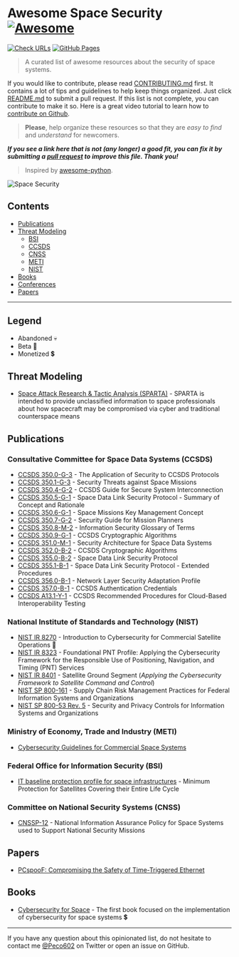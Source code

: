 # Awesome Space Security [![Awesome](https://cdn.jsdelivr.net/gh/sindresorhus/awesome@d7305f38d29fed78fa85652e3a63e154dd8e8829/media/badge.svg)](https://github.com/sindresorhus/awesome)

[![Check URLs](https://github.com/Peco602/awesome-space-security/actions/workflows/check-urls.yml/badge.svg)](https://github.com/Peco602/awesome-space-security/actions/workflows/check-urls.yml)
[![GitHub Pages](https://github.com/Peco602/awesome-space-security/actions/workflows/gh-pages.yml/badge.svg)](https://github.com/Peco602/awesome-space-security/actions/workflows/gh-pages.yml)

> A curated list of awesome resources about the security of space systems.

If you would like to contribute, please read [CONTRIBUTING.md](https://github.com/Peco602/awesome-space-security/blob/main/CONTRIBUTING.md) first.
It contains a lot of tips and guidelines to help keep things organized.
Just click [README.md](https://github.com/Peco602/awesome-space-security/edit/main/README.md) to submit a pull request.
If this list is not complete, you can contribute to make it so. Here is a great video tutorial to learn how to [contribute on Github](https://egghead.io/lessons/javascript-identifying-how-to-contribute-to-an-open-source-project-on-github).

> **Please**, help organize these resources so that they are _easy to find_ and _understand_ for newcomers.

**_If you see a link here that is not (any longer) a good fit, you can fix it by submitting a [pull request](https://github.com/Peco602/awesome-space-security/edit/main/README.md) to improve this file. Thank you!_**

> Inspired by [awesome-python](https://github.com/vinta/awesome-python).

![Space Security](https://sparta.aerospace.org/theme/images/Threat_Landscape.png)

## Contents

- [Publications](#publications)
- [Threat Modeling](#threat-modeling)
    - [BSI](#federal-office-for-information-security-bsi)
    - [CCSDS](#consultative-committee-for-space-data-systems-ccsds)
    - [CNSS](#committee-on-national-security-systems-cnss)
    - [METI](#ministry-of-economy-trade-and-industry-meti)
    - [NIST](#national-institute-of-standards-and-technology-nist)
- [Books](#publications)
- [Conferences](#conferences)
- [Papers](#papers)

---

## Legend

-   Abandoned :skull:
-   Beta :construction:
-   Monetized :heavy_dollar_sign:

## Threat Modeling

- [Space Attack Research & Tactic Analysis (SPARTA)](https://sparta.aerospace.org/) - SPARTA is intended to provide unclassified information to space professionals about how spacecraft may be compromised via cyber and traditional counterspace means

## Publications

### Consultative Committee for Space Data Systems (CCSDS)

- [CCSDS 350.0-G-3](https://public.ccsds.org/Pubs/350x0g3.pdf) - The Application of Security to CCSDS Protocols
- [CCSDS 350.1-G-3](https://public.ccsds.org/Pubs/350x1g3.pdf) - Security Threats against Space Missions
- [CCSDS 350.4-G-2](https://public.ccsds.org/Pubs/350x4g2.pdf) - CCSDS Guide for Secure System Interconnection
- [CCSDS 350.5-G-1](https://public.ccsds.org/Pubs/350x5g1.pdf) - Space Data Link Security Protocol - Summary of Concept and Rationale
- [CCSDS 350.6-G-1](https://public.ccsds.org/Pubs/350x6g1.pdf) - Space Missions Key Management Concept
- [CCSDS 350.7-G-2](https://public.ccsds.org/Pubs/350x7g2.pdf) - Security Guide for Mission Planners
- [CCSDS 350.8-M-2](https://public.ccsds.org/Pubs/350x8m2.pdf) - Information Security Glossary of Terms
- [CCSDS 350.9-G-1](https://public.ccsds.org/Pubs/350x9g1.pdf) - CCSDS Cryptographic Algorithms
- [CCSDS 351.0-M-1](https://public.ccsds.org/Pubs/351x0m1.pdf) - Security Architecture for Space Data Systems
- [CCSDS 352.0-B-2](https://public.ccsds.org/Pubs/352x0b2.pdf) - CCSDS Cryptographic Algorithms
- [CCSDS 355.0-B-2](https://public.ccsds.org/Pubs/355x0b2.pdf) - Space Data Link Security Protocol
- [CCSDS 355.1-B-1](https://public.ccsds.org/Pubs/355x1b1.pdf) - Space Data Link Security Protocol - Extended Procedures
- [CCSDS 356.0-B-1](https://public.ccsds.org/Pubs/356xb1.pdf) - Network Layer Security Adaptation Profile
- [CCSDS 357.0-B-1](https://public.ccsds.org/Pubs/357x0b1.pdf) - CCSDS Authentication Credentials
- [CCSDS A13.1-Y-1](https://public.ccsds.org/Pubs/A13x1y1.pdf) - CCSDS Recommended Procedures for Cloud-Based Interoperability Testing

### National Institute of Standards and Technology (NIST)

- [NIST IR 8270](https://nvlpubs.nist.gov/nistpubs/ir/2022/NIST.IR.8270-draft2.pdf) - Introduction to Cybersecurity for Commercial Satellite Operations :construction:
- [NIST IR 8323](https://nvlpubs.nist.gov/nistpubs/ir/2021/NIST.IR.8323.pdf) - Foundational PNT Profile: Applying the Cybersecurity Framework for the Responsible Use of Positioning, Navigation, and Timing (PNT) Services
- [NIST IR 8401](https://nvlpubs.nist.gov/nistpubs/ir/2022/NIST.IR.8401.pdf) - Satellite Ground Segment (*Applying the Cybersecurity Framework to Satellite Command and Control*)
- [NIST SP 800-161](https://nvlpubs.nist.gov/nistpubs/specialpublications/nist.sp.800-161.pdf) - Supply Chain Risk Management Practices for Federal Information Systems and Organizations
- [NIST SP 800-53 Rev. 5](https://nvlpubs.nist.gov/nistpubs/SpecialPublications/NIST.SP.800-53r5.pdf) - Security and Privacy Controls for Information Systems and Organizations

### Ministry of Economy, Trade and Industry (METI)

- [Cybersecurity Guidelines for Commercial Space Systems](https://www.meti.go.jp/shingikai/mono_info_service/sangyo_cyber/wg_seido/wg_uchu_sangyo/pdf/20230331_1e.pdf)

### Federal Office for Information Security (BSI)

- [IT baseline protection profile for space infrastructures](https://www.bsi.bund.de/SharedDocs/Downloads/EN/BSI/Grundschutz/profiles/Profile_Space-Infrastructures.pdf?__blob=publicationFile&v=2) - Minimum Protection for Satellites Covering their Entire Life Cycle

### Committee on National Security Systems (CNSS)

- [CNSSP-12](https://www.hsdl.org/?view&did=726945) - National Information Assurance Policy for Space Systems used to Support National Security Missions

## Papers

- [PCspooF: Compromising the Safety of
Time-Triggered Ethernet](https://web.eecs.umich.edu/~barisk/public/pcspoof.pdf)

## Books

- [Cybersecurity for Space](https://link.springer.com/book/10.1007/978-1-4842-5732-6) - The first book focused on the implementation of cybersecurity for space systems :heavy_dollar_sign:

- - -

If you have any question about this opinionated list, do not hesitate to contact me [@Peco602](https://twitter.com/peco602) on Twitter or open an issue on GitHub.


